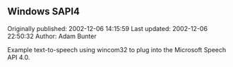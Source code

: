 ## Windows SAPI4

Originally published: 2002-12-06 14:15:59
Last updated: 2002-12-06 22:50:32
Author: Adam Bunter

Example text-to-speech using wincom32 to plug into the Microsoft Speech API 4.0.
